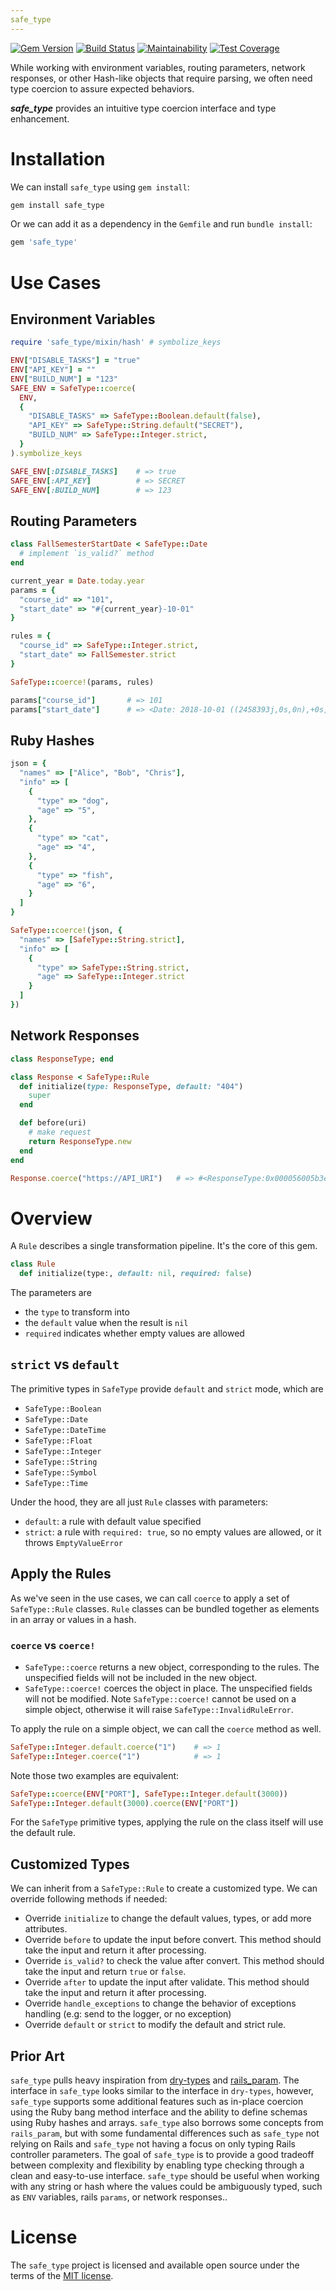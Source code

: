 ```yaml
---
safe_type
---
```

[![Gem Version](https://badge.fury.io/rb/safe_type.svg)](https://badge.fury.io/rb/safe_type)
[![Build Status](https://travis-ci.org/chanzuckerberg/safe_type.svg?branch=master)](https://travis-ci.org/chanzuckerberg/safe_type)
[![Maintainability](https://api.codeclimate.com/v1/badges/7fbc9a4038b86ef639e1/maintainability)](https://codeclimate.com/github/chanzuckerberg/safe_type/maintainability)
[![Test Coverage](https://api.codeclimate.com/v1/badges/7fbc9a4038b86ef639e1/test_coverage)](https://codeclimate.com/github/chanzuckerberg/safe_type/test_coverage)

While working with environment variables, routing parameters, network responses, or other Hash-like objects that require parsing, we often need type coercion to assure expected behaviors.

***safe_type*** provides an intuitive type coercion interface and type enhancement.

# Installation

We can install `safe_type` using `gem install`: 

```bash
gem install safe_type
```

Or we can add it as a dependency in the `Gemfile` and run `bundle install`:

```ruby
gem 'safe_type'
```

# Use Cases
## Environment Variables
```ruby
require 'safe_type/mixin/hash' # symbolize_keys

ENV["DISABLE_TASKS"] = "true"
ENV["API_KEY"] = ""
ENV["BUILD_NUM"] = "123"
SAFE_ENV = SafeType::coerce(
  ENV,
  {
    "DISABLE_TASKS" => SafeType::Boolean.default(false),
    "API_KEY" => SafeType::String.default("SECRET"),
    "BUILD_NUM" => SafeType::Integer.strict,
  }
).symbolize_keys

SAFE_ENV[:DISABLE_TASKS]    # => true
SAFE_ENV[:API_KEY]          # => SECRET
SAFE_ENV[:BUILD_NUM]        # => 123
```
## Routing Parameters
```ruby
class FallSemesterStartDate < SafeType::Date
  # implement `is_valid?` method
end

current_year = Date.today.year
params = {
  "course_id" => "101",
  "start_date" => "#{current_year}-10-01"
}

rules = {
  "course_id" => SafeType::Integer.strict,
  "start_date" => FallSemester.strict
}

SafeType::coerce!(params, rules)

params["course_id"]       # => 101
params["start_date"]      # => <Date: 2018-10-01 ((2458393j,0s,0n),+0s,2299161j)>
```
## Ruby Hashes
```ruby
json = {
  "names" => ["Alice", "Bob", "Chris"],
  "info" => [
    {
      "type" => "dog",
      "age" => "5",
    },
    {
      "type" => "cat",
      "age" => "4",
    },
    {
      "type" => "fish",
      "age" => "6",
    }
  ]
}

SafeType::coerce!(json, {
  "names" => [SafeType::String.strict],
  "info" => [
    {
      "type" => SafeType::String.strict,
      "age" => SafeType::Integer.strict
    }
  ]
})
```
## Network Responses 
```ruby
class ResponseType; end

class Response < SafeType::Rule
  def initialize(type: ResponseType, default: "404")
    super
  end

  def before(uri)
    # make request
    return ResponseType.new 
  end
end

Response.coerce("https://API_URI")   # => #<ResponseType:0x000056005b3e7518>
```

# Overview 
A `Rule` describes a single transformation pipeline. It's the core of this gem.
```ruby
class Rule
  def initialize(type:, default: nil, required: false)
```
The parameters are
- the `type` to transform into
- the `default` value when the result is `nil`
- `required` indicates whether empty values are allowed

## `strict` vs `default`
The primitive types in `SafeType` provide `default` and `strict` mode, which are
- `SafeType::Boolean`
- `SafeType::Date`
- `SafeType::DateTime`
- `SafeType::Float`
- `SafeType::Integer`
- `SafeType::String`
- `SafeType::Symbol`
- `SafeType::Time`

Under the hood, they are all just `Rule` classes with parameters:
- `default`: a rule with default value specified
- `strict`: a rule with `required: true`, so no empty values are allowed, or it throws `EmptyValueError`

## Apply the Rules
As we've seen in the use cases, we can call `coerce` to apply a set of `SafeType::Rule` classes.
`Rule` classes can be bundled together as elements in an array or values in a hash.

### `coerce` vs `coerce!`
- `SafeType::coerce` returns a new object, corresponding to the rules. The unspecified fields will not be included in the new object.
- `SafeType::coerce!` coerces the object in place. The unspecified fields will not be modified.
Note `SafeType::coerce!` cannot be used on a simple object, otherwise it will raise `SafeType::InvalidRuleError`. 

To apply the rule on a simple object, we can call the `coerce` method as well.
```ruby
SafeType::Integer.default.coerce("1")    # => 1
SafeType::Integer.coerce("1")            # => 1
```
Note those two examples are equivalent:
```ruby
SafeType::coerce(ENV["PORT"], SafeType::Integer.default(3000))
SafeType::Integer.default(3000).coerce(ENV["PORT"])
``` 
For the `SafeType` primitive types, applying the rule on the class itself will use the default rule.

## Customized Types
We can inherit from a `SafeType::Rule` to create a customized type.
We can override following methods if needed:
- Override `initialize` to change the default values, types, or add more attributes.
- Override `before` to update the input before convert. This method should take the input and return it after processing.
- Override `is_valid?` to check the value after convert. This method should take the input and return `true` or `false`.
- Override `after` to update the input after validate. This method should take the input and return it after processing.
- Override `handle_exceptions` to change the behavior of exceptions handling (e.g: send to the logger, or no exception) 
- Override `default` or `strict` to modify the default and strict rule.

## Prior Art
`safe_type` pulls heavy inspiration from [dry-types](https://github.com/dry-rb/dry-types) and [rails_param](https://github.com/nicolasblanco/rails_param).
The interface in `safe_type` looks similar to the interface in `dry-types`, however, `safe_type` supports some additional features such as in-place coercion
using the Ruby bang method interface and the ability to define schemas using Ruby hashes and arrays. `safe_type` also borrows some concepts from `rails_param`, 
but with some fundamental differences such as `safe_type` not relying  on Rails and `safe_type` not having a focus on only typing Rails controller parameters.
The goal of `safe_type` is to provide a good tradeoff between complexity and flexibility by enabling type checking through a clean and easy-to-use interface.
`safe_type` should be useful when working with any string or hash where the values could be ambiguously typed, such as `ENV` variables, rails `params`, or network responses..

# License
The `safe_type` project is licensed and available open source under the terms of the [MIT license](http://opensource.org/licenses/MIT). 
